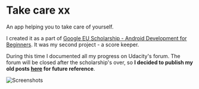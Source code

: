 # Take care xx

An app helping you to take care of yourself. 

I created it as a part of [Google EU Scholarship - Android Development for Beginners](https://www.udacity.com/google-scholarships). It was my second project - a score keeper.

During this time I documented all my progress on Udacity's forum. The forum will be closed after the scholarship's over, so ************I decided to publish my old posts [here](https://github.com/anna-wro/takecare/wiki) for future reference************.

![Screenshots](https://github.com/anna-wro/takecare/blob/master/screenshots/new_layout.png)
